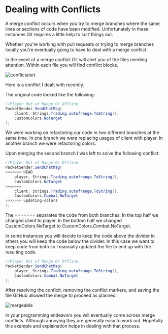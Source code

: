 # Dealing with Conflicts
A merge conflict occurs when you try to merge branches where the same lines or sections of code have been modified. Unfortunately in these instances Git requires a little help to sort things out.

Whether you're working with pull requests or trying to merge branches locally you're eventually going to have to deal with a merge conflict.

In the event of a merge conflict Git will alert you of the files needing attention. Within each file you will find conflict blocks.

![conflictalert](https://www.ascensiongamedev.com/resources/filehost/46efc74d34c68ffe9a424b898f365cb8.png)

Here is a conflict I dealt with recently.

The original code looked like the following:

```cs
//Player Out of Range Or Offline
PacketSender.SendChatMsg(
    client, Strings.Trading.outofrange.ToString(),
    CustomColors.NoTarget
);
```

We were working on refactoring our code in two different branches at the same time. In one branch we were replacing usages of client with player. In another branch we were refactoring colors.

Upon merging the second branch I was left to solve the following conflict:

```cs
//Player Out of Range Or Offline
PacketSender.SendChatMsg(
<<<<<<< HEAD
    player, Strings.Trading.outofrange.ToString(),
    CustomColors.NoTarget
=======
    client, Strings.Trading.outofrange.ToString(),
    CustomColors.Combat.NoTarget
>>>>>>> updating-colors
);
```

The ======= separates the code from both branches. In the top half we changed client to player. In the bottom half we changed CustomColors.NoTarget to CustomColors.Combat.NoTarget.

In some instances you will decide to keep the code above the divider in others you will keep the code below the divider. In this case we want to keep code from both so I manually updated the file to end up with the resulting code.

```cs
//Player Out of Range Or Offline
PacketSender.SendChatMsg(
    player, Strings.Trading.outofrange.ToString(),
    CustomColors.Combat.NoTarget
);
```

After resolving the conflcit, removing the conflict markers, and saving the file GitHub allowed the merge to proceed as planned.

![mergeable](https://www.ascensiongamedev.com/resources/filehost/98036a1ec4daea465a9526987444d8c7.png)

In your programming endeavors you will eventually come across merge conflicts. Although annoying they are generally easy to work out. Hopefully this example and explaination helps in dealing with that process.
